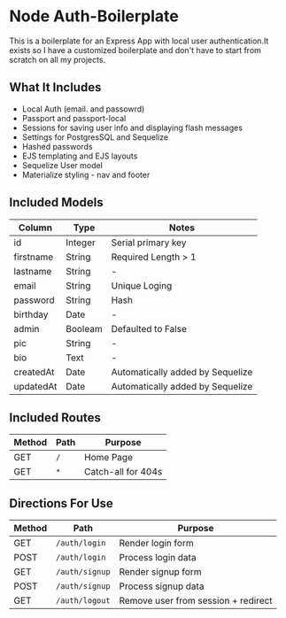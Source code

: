 # Node Auth-Boilerplate

This is a boilerplate for an Express App with local user authentication.It exists so I have a customized boilerplate and don't have to start from scratch on all my projects.

## What It Includes

* Local Auth (email. and passowrd)
* Passport and passport-local
* Sessions for saving user info and displaying flash messages
* Settings for PostgresSQL and Sequelize
* Hashed passwords
* EJS templating and EJS layouts
* Sequelize User model
* Materialize styling - nav and footer

## Included Models
| Column | Type | Notes |
| ----------- | ---------- | ------------------------- |
| id | Integer | Serial primary key |
| firstname | String | Required Length > 1 | 
| lastname | String | - | 
| email | String | Unique Loging |
| password | String | Hash | 
| birthday | Date | - |
| admin | Booleam | Defaulted to False
| pic | String | - | 
| bio | Text | - |
| createdAt | Date | Automatically added by Sequelize |
| updatedAt | Date | Automatically added by Sequelize |

## Included Routes

| Method | Path | Purpose | 
| ------ | ----------------------- | -------------------- |
| GET | `/` | Home Page |
| GET | `*` | Catch-all for 404s |

## Directions For Use

| Method | Path | Purpose | 
| ------ | ----------------------- | -------------------- |
| GET | `/auth/login` | Render login form |
| POST | `/auth/login` | Process login data |
| GET | `/auth/signup` | Render signup form |
| POST | `/auth/signup` | Process signup data |
| GET | `/auth/logout` | Remove user from session + redirect |
